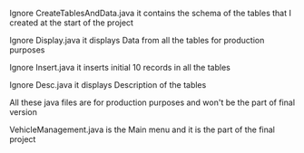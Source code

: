 Ignore CreateTablesAndData.java it contains the schema of the tables that I created at the start of the project

Ignore Display.java it displays Data from all the tables for production purposes 

Ignore Insert.java it inserts initial 10 records in all the tables

Ignore Desc.java it displays Description of the tables


All these java files are for production purposes and won't be the part of final version

VehicleManagement.java is the Main menu and it is the part of the final project
